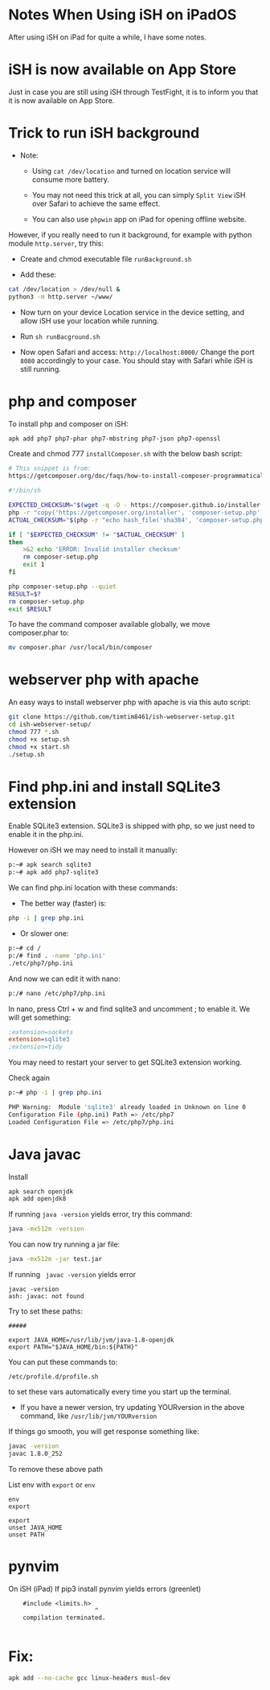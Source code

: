 

# Notes When Using iSH on iPadOS

After using iSH on iPad for quite a while, I have some notes.

# iSH is now available on App Store

Just in case you are still using iSH through TestFight, it is to inform you that it is now available on App Store.


# Trick to run iSH background

+ Note: 
  - Using `cat /dev/location` and turned on location service will consume more battery.
  
  - You may not need this trick at all, you can simply `Split View` iSH over Safari to achieve the same effect.

  - You can also use `phpwin` app on iPad for opening offline website.


However, if you really need to run it background, for example with python module `http.server`, try this:

+ Create and chmod executable file `runBackground.sh`

+ Add these:

```bash
cat /dev/location > /dev/null &
python3 -m http.server ~/www/

```

+ Now turn on your device Location service in the device setting, and allow iSH use your location while running.

+ Run `sh runBacground.sh`

+ Now open Safari and access: `http://localhost:8000/`
Change the port `8080` accordingly to your case. You should stay with Safari while iSH is still running.



# php and composer

To install php and composer on iSH:



```bash
apk add php7 php7-phar php7-mbstring php7-json php7-openssl

```


Create and chmod 777 `installComposer.sh` with the below bash script:


``` bash
# This snippet is from: 
https://getcomposer.org/doc/faqs/how-to-install-composer-programmatically.md

#!/bin/sh

EXPECTED_CHECKSUM="$(wget -q -O - https://composer.github.io/installer.sig)"
php -r "copy('https://getcomposer.org/installer', 'composer-setup.php');"
ACTUAL_CHECKSUM="$(php -r "echo hash_file('sha384', 'composer-setup.php');")"

if [ "$EXPECTED_CHECKSUM" != "$ACTUAL_CHECKSUM" ]
then
    >&2 echo 'ERROR: Invalid installer checksum'
    rm composer-setup.php
    exit 1
fi

php composer-setup.php --quiet
RESULT=$?
rm composer-setup.php
exit $RESULT

```

To have the command composer available globally, we move composer.phar to:

```bash
mv composer.phar /usr/local/bin/composer
```


# webserver php with apache

An easy ways to install webserver php with apache is via this auto script:

``` bash
git clone https://github.com/timtim8461/ish-webserver-setup.git
cd ish-webserver-setup/
chmod 777 *.sh
chmod +x setup.sh
chmod +x start.sh 
./setup.sh
```

# Find php.ini and install SQLite3 extension

Enable SQLite3 extension. SQLite3 is shipped with php, so we just need to enable it in the php.ini.

However on iSH we may need to install it manually:


```bash
p:~# apk search sqlite3
p:~# apk add php7-sqlite3
```

We can find php.ini location with these commands:

+ The better way (faster) is:

```bash
php -i | grep php.ini
```

+ Or slower one:

```bash
p:~# cd /
p:/# find . -name 'php.ini'
./etc/php7/php.ini

```

And now we can edit it with nano:

```bash
p:/# nano /etc/php7/php.ini
```

In nano, press Ctrl + w and find sqlite3 and uncomment ; to enable it. We will get something:

```ini
;extension=sockets
extension=sqlite3
;extension=tidy
```

You may need to restart your server to get SQLite3 extension working.

Check again


```bash
p:~# php -i | grep php.ini

PHP Warning:  Module 'sqlite3' already loaded in Unknown on line 0
Configuration File (php.ini) Path => /etc/php7
Loaded Configuration File => /etc/php7/php.ini

```

# Java javac

Install

```java
apk search openjdk
apk add openjdk8

```

If running `java -version` yields error, try this command:



```bash
java -mx512m -version
```

You can now try running a jar file:

```bash
java -mx512m -jar test.jar

```

If running ` javac -version` yields error

```
javac -version
ash: javac: not found
```

Try to set these paths:

```
##### 

export JAVA_HOME=/usr/lib/jvm/java-1.8-openjdk
export PATH="$JAVA_HOME/bin:${PATH}"
```

You can put these commands to:

`/etc/profile.d/profile.sh`

to set these vars automatically every time you start up the terminal.



+ If you have a newer version, try updating YOURversion in the above command, like `/usr/lib/jvm/YOURversion`

If things go smooth, you will get response something like:

```bash
javac -version
javac 1.8.0_252
```

To remove these above path

List env with `export` or `env`

```
env
export
```

```
export
unset JAVA_HOME
unset PATH
```


# pynvim

On iSH (iPad) If pip3 install pynvim yields errors (greenlet)



```include/python3.8/Python.h:11:10: fatal  error: limits.h: No such file or directory
    #include <limits.h>
                        ^
    compilation terminated.
    
```



Fix:
====


``` bash
apk add --no-cache gcc linux-headers musl-dev

```


